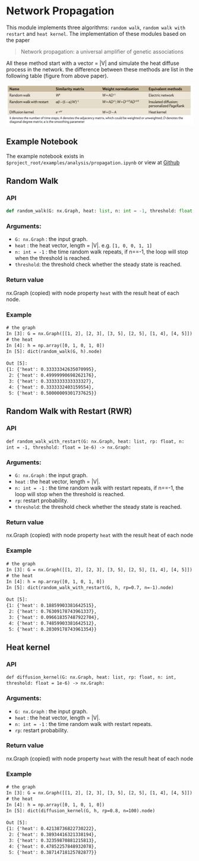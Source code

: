# Network Propagation
This module implements three algorithms: `random walk`, `random walk with restart` and `heat kernel`. The 
implementation of these modules based on the paper
> Network propagation: a universal amplifier of genetic associations

All these method start with a vector = |V| and simulate the heat diffuse process in the network.
the difference between these methods are list in the following table (figure from above paper).

![](images/propagation/propagation_overview.png)

## Example Notebook

The example notebook exists in `$project_root/examples/analysis/propagation.ipynb` or view at [Github](https://github.com/iseekwonderful/PyPathway/blob/master/examples/analysis/propagation.ipynb)

## Random Walk

### API
```python
def random_walk(G: nx.Graph, heat: list, n: int = -1, threshold: float = 1e-6) -> nx.Graph
```

### Arguments:
* `G: nx.Graph` : the input graph.
* `heat` : the heat vector, length = |V|. e.g. `[1, 0, 0, 1, 1]`
* `n: int = -1` : the time random walk repeats, if n==-1, the loop will stop when the
    threshold is reached.
* `threshold`: the threshold check whether the steady state is reached.

### Return value
nx.Graph (copied) with node property `heat` with the result heat of each node.

### Example

```
# the graph
In [3]: G = nx.Graph([[1, 2], [2, 3], [3, 5], [2, 5], [1, 4], [4, 5]])
# the heat
In [4]: h = np.array([0, 1, 0, 1, 0])
In [5]: dict(random_walk(G, h).node)

Out [5]: 
{1: {'heat': 0.33333342635070995},
 2: {'heat': 0.49999990698262176},
 3: {'heat': 0.3333333333333327},
 4: {'heat': 0.3333332403159554},
 5: {'heat': 0.50000009301737625}}
```

## Random Walk with Restart (RWR)

### API
```
def random_walk_with_restart(G: nx.Graph, heat: list, rp: float, n: int = -1, threshold: float = 1e-6) -> nx.Graph:
```

### Arguments:
* `G: nx.Graph` : the input graph.
* `heat` : the heat vector, length = |V|.
* `n: int = -1` : the time random walk with restart repeats, if n==-1, the loop will stop when the
    threshold is reached.
* `rp`: restart probability.
* `threshold`: the threshold check whether the steady state is reached.

### Return value
nx.Graph (copied) with node property `heat` with the result heat of each node

### Example

```
# the graph
In [3]: G = nx.Graph([[1, 2], [2, 3], [3, 5], [2, 5], [1, 4], [4, 5]])
# the heat
In [4]: h = np.array([0, 1, 0, 1, 0])
In [5]: dict(random_walk_with_restart(G, h, rp=0.7, n=-1).node)

Out [5]: 
{1: {'heat': 0.18859903381642515},
 2: {'heat': 0.76309178743961337},
 3: {'heat': 0.096618357487922704},
 4: {'heat': 0.74859903381642512},
 5: {'heat': 0.20309178743961354}}
```

## Heat kernel

### API
```
def diffusion_kernel(G: nx.Graph, heat: list, rp: float, n: int, threshold: float = 1e-6) -> nx.Graph:
```

### Arguments:
* `G: nx.Graph` : the input graph.
* `heat` : the heat vector, length = |V|.
* `n: int = -1` : the time random walk with restart repeats.
* `rp`: restart probability.

### Return value
nx.Graph (copied) with node property `heat` with the result heat of each node

### Example

```
# the graph
In [3]: G = nx.Graph([[1, 2], [2, 3], [3, 5], [2, 5], [1, 4], [4, 5]])
# the heat
In [4]: h = np.array([0, 1, 0, 1, 0])
In [5]: dict(diffusion_kernel(G, h, rp=0.8, n=100).node)

Out [5]: 
{1: {'heat': 0.42138736822730222},
 2: {'heat': 0.38934416321338194},
 3: {'heat': 0.32359870881215813},
 4: {'heat': 0.47852257848932078},
 5: {'heat': 0.38714718125782877}}
```

